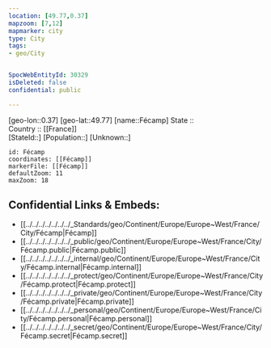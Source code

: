 ```yaml
---
location: [49.77,0.37] 
mapzoom: [7,12] 
mapmarker: city 
type: City
tags:
- geo/City


SpocWebEntityId: 30329
isDeleted: false
confidential: public

---
```

[geo-lon::0.37] 
[geo-lat::49.77] 
[name::Fécamp] 
State ::  
Country :: [[France]]  
[StateId::] 
[Population::] 
[Unknown::] 


```leaflet
id: Fécamp
coordinates: [[Fécamp]] 
markerFile: [[Fécamp]] 
defaultZoom: 11 
maxZoom: 18
```


## Confidential Links & Embeds: 
- [[../../../../../../../_Standards/geo/Continent/Europe/Europe~West/France/City/Fécamp|Fécamp]] 
- [[../../../../../../../_public/geo/Continent/Europe/Europe~West/France/City/Fécamp.public|Fécamp.public]] 
- [[../../../../../../../_internal/geo/Continent/Europe/Europe~West/France/City/Fécamp.internal|Fécamp.internal]] 
- [[../../../../../../../_protect/geo/Continent/Europe/Europe~West/France/City/Fécamp.protect|Fécamp.protect]] 
- [[../../../../../../../_private/geo/Continent/Europe/Europe~West/France/City/Fécamp.private|Fécamp.private]] 
- [[../../../../../../../_personal/geo/Continent/Europe/Europe~West/France/City/Fécamp.personal|Fécamp.personal]] 
- [[../../../../../../../_secret/geo/Continent/Europe/Europe~West/France/City/Fécamp.secret|Fécamp.secret]] 
